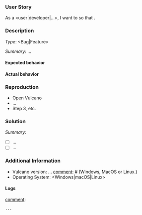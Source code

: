 [comment]: # (Please replace ... with your information. Remove < and >)

### User Story

As a <user|developer|...>, I want to <task> so that <goal>.

### Description

[comment]: # (Feature or Bug? i.e Type: Bug)
*Type*: <Bug|Feature>

[comment]: # (Describe the feature you would like, or briefly summarise the bug and what you did, what you expected to happen, and what actually happens. Sections below)
*Summary*: ...

#### Expected behavior
[comment]: # (Describe what you expected to happen.)

#### Actual behavior
[comment]: # (Describe what actually happened.)

### Reproduction
[comment]: # (Describe how we can replicate the bug step by step.)

- Open Vulcano
- ...
- Step 3, etc.

### Solution
[comment]: # (Please summarise the solution and provide a task list on what needs to be fixed.)
*Summary*: 

- [ ] ...
- [ ] ...

### Additional Information
[comment]: # (Please do your best to fill this out.)
* Vulcano version: ...
[comment]: # (Windows, MacOS or Linux.)
* Operating System: <Windows|macOS|Linux>

#### Logs

[comment]:
```
...
```
